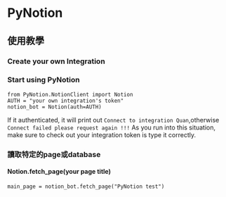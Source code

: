 # PyNotion

## 使用教學

### Create your own Integration

### Start using PyNotion
```python3
from PyNotion.NotionClient import Notion
AUTH = "your own integration's token"
notion_bot = Notion(auth=AUTH)
```
If it authenticated, it will print out `Connect to integration Quan`,otherwise `Connect failed please request again !!!`
As you run into this situation, make sure to check out your integration token is type it correctly.

### 讀取特定的page或database
#### Notion.fetch_page(your page title)
```python3
main_page = notion_bot.fetch_page("PyNotion test")
```

